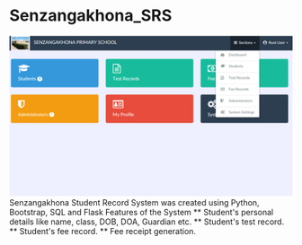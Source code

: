 # Senzangakhona_SRS
![Screenshot](https://github.com/BrightonPhiri/Senzangakhona_SRS/blob/master/Senzangakhona_SRS/screenshots/senza_home.PNG)
Senzangakhona Student Record System was created using Python, Bootstrap, SQL and Flask
Features of the System
** Student's personal details like name, class, DOB, DOA, Guardian etc.
** Student's test record.
** Student's fee record.
** Fee receipt generation.
